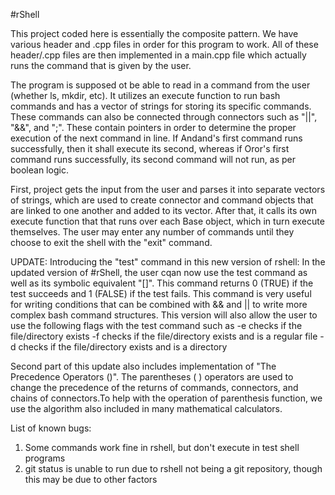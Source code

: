 #rShell

This project coded here is essentially the composite pattern. We have various header and .cpp files in order for this program to work. All of these header/.cpp files are then implemented in a main.cpp file which actually runs the command that is given by the user.

The program is supposed ot be able to read in a command from the user (whether ls, mkdir, etc). It utilizes an execute function to run bash commands and has a vector of strings for storing its specific commands. These commands can also be connected through connectors such as "||", "&&", and ";". These contain pointers in order to determine the proper execution of the next command in line. If Andand's first command runs successfully, then it shall execute its second, whereas if Oror's first command runs successfully, its second command will not run, as per boolean logic.

First, project gets the input from the user and parses it into separate vectors of strings, which are used to create connector and command objects that are linked to one another and added to its vector. After that, it calls its own execute function that that runs over each Base object, which in turn execute themselves. The user may enter any number of commands until they choose to exit the shell with the "exit" command.

UPDATE: 
Introducing the "test" command in this new version of rshell: 
In the updated version of #rShell, the user cqan now use the test command as well as its symbolic equivalent "[]". This command returns 0 (TRUE) if the test succeeds and 1 (FALSE) if the test fails. This command is very useful for writing conditions that can be combined with && and || to write more complex bash command structures.
This version will also allow the user to use the following flags with the test command such as 
-e	checks if the file/directory exists
-f	checks if the file/directory exists and is a regular file
-d	checks if the file/directory exists and is a directory

Second part of this update also includes implementation of "The Precedence Operators ()". The parentheses ( ) operators are used to change the precedence of the returns of commands, connectors, and chains of connectors.To help with the operation of parenthesis function, we use the algorithm also included in many mathematical calculators.   

List of known bugs:
1. Some commands work fine in rshell, but don't execute in test shell programs
2. git status is unable to run due to rshell not being a git repository, though this may be due to other factors

